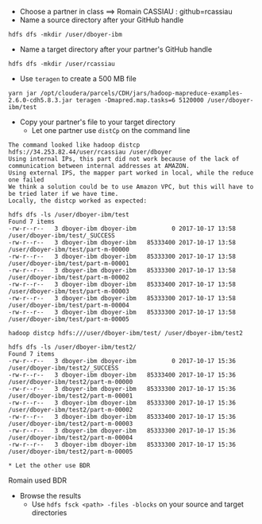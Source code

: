 * Choose a partner in class
==> Romain CASSIAU : github=rcassiau
* Name a source directory after your GitHub handle
```
hdfs dfs -mkdir /user/dboyer-ibm
```
* Name a target directory after your partner's GitHub handle
```
hdfs dfs -mkdir /user/rcassiau
```
* Use `teragen` to create a 500 MB file
```
yarn jar /opt/cloudera/parcels/CDH/jars/hadoop-mapreduce-examples-2.6.0-cdh5.8.3.jar teragen -Dmapred.map.tasks=6 5120000 /user/dboyer-ibm/test
```
* Copy your partner's file to your target directory 
    * Let one partner use `distCp` on the command line
```
The command looked like hadoop distcp hdfs://34.253.82.44/user/rcassiau /user/dboyer
Using internal IPs, this part did not work because of the lack of communication between internal addresses at AMAZON.
Using external IPS, the mapper part worked in local, while the reduce one failed
We think a solution could be to use Amazon VPC, but this will have to be tried later if we have time.	
Locally, the distcp worked as expected:
```

```
hdfs dfs -ls /user/dboyer-ibm/test
Found 7 items
-rw-r--r--   3 dboyer-ibm dboyer-ibm          0 2017-10-17 13:58 /user/dboyer-ibm/test/_SUCCESS
-rw-r--r--   3 dboyer-ibm dboyer-ibm   85333400 2017-10-17 13:58 /user/dboyer-ibm/test/part-m-00000
-rw-r--r--   3 dboyer-ibm dboyer-ibm   85333300 2017-10-17 13:58 /user/dboyer-ibm/test/part-m-00001
-rw-r--r--   3 dboyer-ibm dboyer-ibm   85333300 2017-10-17 13:58 /user/dboyer-ibm/test/part-m-00002
-rw-r--r--   3 dboyer-ibm dboyer-ibm   85333400 2017-10-17 13:58 /user/dboyer-ibm/test/part-m-00003
-rw-r--r--   3 dboyer-ibm dboyer-ibm   85333300 2017-10-17 13:58 /user/dboyer-ibm/test/part-m-00004
-rw-r--r--   3 dboyer-ibm dboyer-ibm   85333300 2017-10-17 13:58 /user/dboyer-ibm/test/part-m-00005
```

```
hadoop distcp hdfs:///user/dboyer-ibm/test/ /user/dboyer-ibm/test2
```

```
hdfs dfs -ls /user/dboyer-ibm/test2/
Found 7 items
-rw-r--r--   3 dboyer-ibm dboyer-ibm          0 2017-10-17 15:36 /user/dboyer-ibm/test2/_SUCCESS
-rw-r--r--   3 dboyer-ibm dboyer-ibm   85333400 2017-10-17 15:36 /user/dboyer-ibm/test2/part-m-00000
-rw-r--r--   3 dboyer-ibm dboyer-ibm   85333300 2017-10-17 15:36 /user/dboyer-ibm/test2/part-m-00001
-rw-r--r--   3 dboyer-ibm dboyer-ibm   85333300 2017-10-17 15:36 /user/dboyer-ibm/test2/part-m-00002
-rw-r--r--   3 dboyer-ibm dboyer-ibm   85333400 2017-10-17 15:36 /user/dboyer-ibm/test2/part-m-00003
-rw-r--r--   3 dboyer-ibm dboyer-ibm   85333300 2017-10-17 15:36 /user/dboyer-ibm/test2/part-m-00004
-rw-r--r--   3 dboyer-ibm dboyer-ibm   85333300 2017-10-17 15:36 /user/dboyer-ibm/test2/part-m-00005
```

    * Let the other use BDR
Romain used BDR

* Browse the results 
    * Use `hdfs fsck <path> -files -blocks` on your source and target directories

